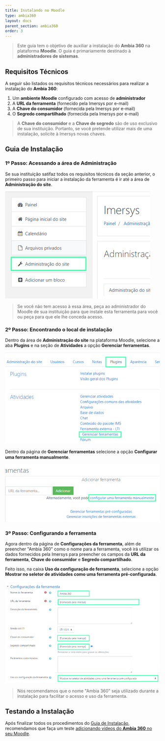 ```yaml
---
title: Instalando no Moodle
type: ambia360
layout: docs
parent_section: ambia360
order: 3
---
```


> Este guia tem o objetivo de auxiliar a instalação do **Ambia 360** na plataforma **Moodle**. O guia é primariamente destinado à **administradores de sistemas**.

## Requisitos Técnicos

A seguir são listados os requisitos técnicos necessários para realizar a instalação  do **Ambia 360**:

1. Um **ambiente Moodle** configurado com acesso de **administrador**
2. A **URL da ferramenta** (fornecido pela Imersys por e-mail)
3. A **Chave do consumidor** (fornecida pela Imersys por e-mail)
4. O **Segredo compartilhado** (fornecida pela Imersys por e-mail)

> A **Chave do consumidor** e a **Chave de segredo** são de uso exclusivo de sua instituição. Portanto, se você pretende utilizar mais de uma instalação, solicite à Imersys novas chaves.
>

## Guia de Instalação

### 1º Passo: Acessando a área de Administração

Se sua instituição satifaz todos os requisitos técnicos da seção anterior, o primeiro passo para iniciar a instalação da ferramenta é ir até a área de **Administração do site**.

![360&deg; Image Viewer](../images/moodle/Moodle-SS1.png)

> Se você não tem acesso à essa área, peça ao administrador do Moodle  de sua instituição para que instale esta ferramenta para você ou peça para que ele lhe conceda acesso.

<!--toc-->

### 2º Passo: Encontrando o local de instalação

Dentro da área de **Administração do site** na plataforma Moodle, selecione a aba **Plugins** e na seção de **Atividades** a opção **Gerenciar ferramentas**.

![360&deg; Image Viewer](../images/moodle/Moodle-SS2.png)

 Dentro da página de **Gerenciar ferramentas** selecione a opção **Conﬁgurar uma ferramenta manualmente**.

![360&deg; Image Viewer](../images/moodle/Moodle-SS3.png)

### 3º Passo: Configurando a ferramenta

Agora dentro da página de **Configurações da ferramenta**, além de preencher "Ambia 360" como o nome para a ferramenta, você irá utilizar os dados fornecidos pela Imersys para preencher os campos da **URL da ferramenta**, **Chave do consumidor** e **Segredo compartilhado**.

Feito isso, na caixa **Uso da configuração de ferramenta**, selecione a opção **Mostrar no seletor de atividades como uma ferramenta pré-configurada**.

![360&deg; Image Viewer](../images/moodle/Moodle-SS4.png)

> Nós recomendamos que o nome "Ambia 360" seja utilizado durante a instalação para facilitar o acesso e uso da ferramenta.

## Testando a Instalação

[moodle-usage]: ./moodle-usage.md

Após finalizar todos os procedimentos do [Guia de Instalação](#guia-de-instalacao), recomendamos que faça um teste [adicionando vídeos do **Ambia 360** no seu Moodle][moodle-usage].

